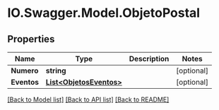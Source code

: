 # IO.Swagger.Model.ObjetoPostal
## Properties

Name | Type | Description | Notes
------------ | ------------- | ------------- | -------------
**Numero** | **string** |  | [optional] 
**Eventos** | [**List&lt;ObjetosEventos&gt;**](ObjetosEventos.md) |  | [optional] 

[[Back to Model list]](../README.md#documentation-for-models) [[Back to API list]](../README.md#documentation-for-api-endpoints) [[Back to README]](../README.md)

